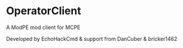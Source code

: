# OperatorClient
A ModPE mod client for MCPE

Developed by EchoHackCmd & support from DanCuber & bricker1462
